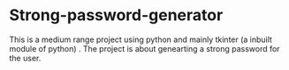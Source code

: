 # Strong-password-generator
This is a medium range project using python and mainly tkinter (a inbuilt module of python) . 
The project  is about genearting a strong password for the user.
